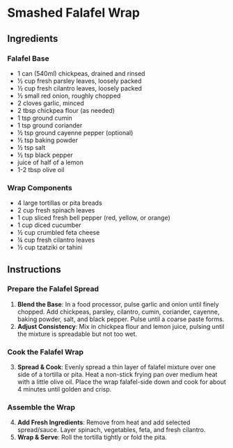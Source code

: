 # Smashed Falafel Wrap

## Ingredients

### Falafel Base  
- 1 can (540ml) chickpeas, drained and rinsed  
- ½ cup fresh parsley leaves, loosely packed  
- ½ cup fresh cilantro leaves, loosely packed  
- ½ small red onion, roughly chopped  
- 2 cloves garlic, minced  
- 2 tbsp chickpea flour (as needed)  
- 1 tsp ground cumin  
- 1 tsp ground coriander  
- ½ tsp ground cayenne pepper (optional)  
- ½ tsp baking powder  
- ½ tsp salt  
- ½ tsp black pepper  
- juice of half of a lemon  
- 1-2 tbsp olive oil 

### Wrap Components  
- 4 large tortillas or pita breads  
- 2 cup fresh spinach leaves  
- 1 cup sliced fresh bell pepper (red, yellow, or orange)
- 1 cup diced cucumber
- ½ cup crumbled feta cheese  
- ¼ cup fresh cilantro leaves  
- ½ cup tzatziki or tahini

## Instructions

### Prepare the Falafel Spread  
1. **Blend the Base**: In a food processor, pulse garlic and onion until finely chopped. Add chickpeas, parsley, cilantro, cumin, coriander, cayenne, baking powder, salt, and black pepper. Pulse until a coarse paste forms.  
2. **Adjust Consistency**: Mix in chickpea flour and lemon juice, pulsing until the mixture is spreadable but not too wet.  

### Cook the Falafel Wrap  
3. **Spread & Cook**: Evenly spread a thin layer of falafel mixture over one side of a tortilla or pita. Heat a non-stick frying pan over medium heat with a little olive oil. Place the wrap falafel-side down and cook for about 4 minutes until golden and crisp.

### Assemble the Wrap  
4. **Add Fresh Ingredients**: Remove from heat and add selected spread/sauce. Layer spinach, vegetables, feta, and fresh cilantro.  
5. **Wrap & Serve**: Roll the tortilla tightly or fold the pita.
